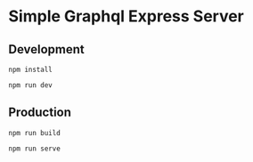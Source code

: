 # Simple Graphql Express Server

## Development

`npm install`

`npm run dev`

## Production

`npm run build`

`npm run serve`
